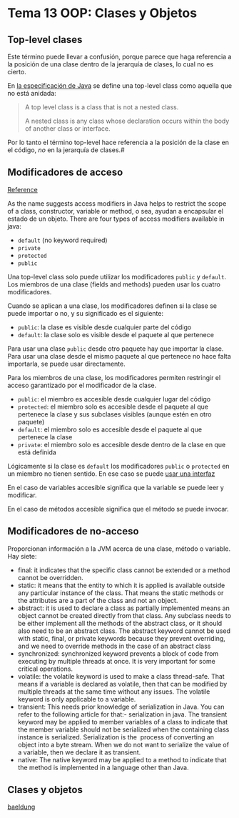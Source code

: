 # Tema 13 OOP: Clases y Objetos 

## Top-level clases

Este término puede llevar a confusión, porque parece que haga referencia a la posición de una clase dentro de la
jerarquía de clases, lo cual no es cierto.

En [la especificación de Java](http://docs.oracle.com/javase/specs/jls/se8/html/jls-8.html) se define una top-level
class como aquella que no está anidada:

> A top level class is a class that is not a nested class.
>
> A nested class is any class whose declaration occurs within the body of another class or interface.

Por lo tanto el término top-level hace referencia a la posición de la clase en el código, *no* en la jerarquía de
clases.#
## Modificadores de acceso

[Reference](https://www.baeldung.com/java-access-modifiers)

As the name suggests access modifiers in Java helps to restrict the scope of a class, constructor, variable or method,
o sea, ayudan a encapsular el estado de un objeto. 
There are four types of access modifiers available in java: 

- `default` (no keyword required)
- `private`
- `protected`
- `public`

Una top-level class solo puede utilizar los modificadores `public` y `default`. Los miembros de una clase (fields and
methods) pueden usar los cuatro modificadores.

Cuando se aplican a una clase, los modificadores definen si la clase se puede importar o no, y su significado es el 
siguiente:

- `public`: la clase es visible desde cualquier parte del código
- `default`: la clase solo es visible desde el paquete al que pertenece

Para usar una clase `public` desde otro paquete hay que importar la clase. Para usar una clase desde el mismo paquete
al que pertenece no hace falta importarla, se puede usar directamente.

Para los miembros de una clase, los modificadores permiten restringir el acceso garantizado por el modificador de 
la clase.

- `public`: el miembro es accesible desde cualquier lugar del código
- `protected`: el miembro solo es accesible desde el paquete al que pertenece la clase y sus subclases visibles (aunque 
  estén en otro paquete)
- `default`: el miembro solo es accesible desde el paquete al que pertenece la clase
- `private`: el miembro solo es accesible desde dentro de la clase en que está definida

Lógicamente si la clase es `default` los modificadores `public` o `protected` en un miembro no tienen sentido. En ese 
caso se puede [usar una
interfaz](https://stackoverflow.com/questions/18758317/how-do-i-access-a-public-method-of-a-default-class-outside-the-package)

En el caso de variables accesible significa que la variable se puede leer y modificar.

En el caso de métodos accesible significa que el método se puede invocar.
## Modificadores de no-acceso

Proporcionan información a la JVM acerca de una clase, método o variable. Hay siete:

- final: it indicates that the specific class cannot be extended or a method cannot be overridden.
- static: it means that the entity to which it is applied is available outside any particular instance of the class. 
  That means the static methods or the attributes are a part of the class and not an object.
- abstract: it is used to declare a class as partially implemented means an object cannot be created directly from that 
  class. Any subclass needs to be either implement all the methods of the abstract class, or it should also need to be 
  an abstract class. The abstract keyword cannot be used with static, final, or private keywords because they prevent 
  overriding, and we need to override methods in the case of an abstract class
- synchronized: synchronized keyword prevents a block of code from executing by multiple threads at once. It is very 
  important for some critical operations.
- volatile: the volatile keyword is used to make a class thread-safe. That means if a variable is declared as volatile, 
  then that can be modified by multiple threads at the same time without any issues. The volatile keyword is only 
  applicable to a variable. 
- transient: This needs prior knowledge of serialization in Java. You can refer to the following article for that:- 
  serialization in java. The transient keyword may be applied to member variables of a class to indicate that the 
  member variable should not be serialized when the containing class instance is serialized. Serialization is the ​
  process of converting an object into a byte stream. When we do not want to serialize the value of a variable, then we 
  declare it as transient.
- native: The native keyword may be applied to a method to indicate that the method is implemented in a language other 
  than Java.
  
## Clases y objetos

[baeldung](https://www.baeldung.com/java-classes-objects)
